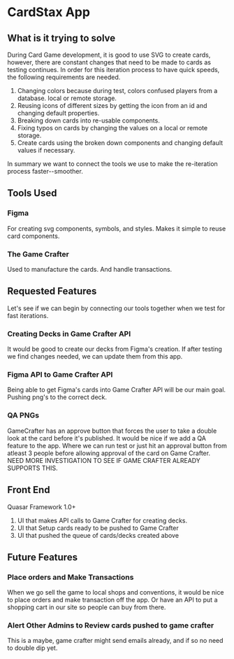 
# CardStax App

## What is it trying to solve

During Card Game development, it is good to use SVG to create cards, however, there are constant changes that need to be made to cards as testing continues. In order for this iteration process to have quick speeds, the following requirements are needed.
1. Changing colors because during test, colors confused players from a database. local or remote storage.
2. Reusing icons of different sizes by getting the icon from an id and changing default properties.
3. Breaking down cards into re-usable components.
4. Fixing typos on cards by changing the values on a local or remote storage.
5. Create cards using the broken down components and changing default values if necessary.

In summary we want to connect the tools we use to make the re-iteration process faster--smoother.

## Tools Used

### Figma
For creating svg components, symbols, and styles. Makes it simple to reuse card components.

### The Game Crafter
Used to manufacture the cards. And handle transactions.

## Requested Features
Let's see if we can begin by connecting our tools together when we test for fast iterations.

### Creating Decks in Game Crafter API
It would be good to create our decks from Figma's creation. If after testing we find changes needed, we can update them from this app. 

### Figma API to Game Crafter API
Being able to get Figma's cards into Game Crafter API will be our main goal. Pushing png's to the correct deck.

### QA PNGs
GameCrafter has an approve button that forces the user to take a double look at the card before it's published. It would be nice if we add a QA feature to the app. Where we can run test or just hit an approval button from atleast 3 people before allowing approval of the card on Game Crafter. NEED MORE INVESTIGATION TO SEE IF GAME CRAFTER ALREADY SUPPORTS THIS.

## Front End
Quasar Framework 1.0+
1. UI that makes API calls to Game Crafter for creating decks.
2. UI that Setup cards ready to be pushed to Game Crafter
3. UI that pushed the queue of cards/decks created above

## Future Features

### Place orders and Make Transactions
When we go sell the game to local shops and conventions, it would be nice to place orders and make transaction off the app. Or have an API to put a shopping cart in our site so people can buy from there.

### Alert Other Admins to Review cards pushed to game crafter
This is a maybe, game crafter might send emails already, and if so no need to double dip yet.